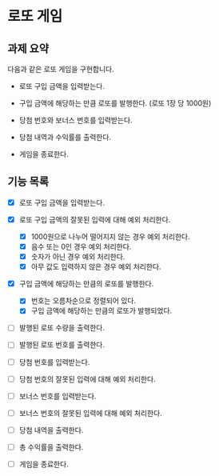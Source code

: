# 로또 게임

## 과제 요약

다음과 같은 로또 게임을 구현합니다.

- 로또 구입 금액을 입력받는다.

- 구입 금액에 해당하는 만큼 로또를 발행한다. (로또 1장 당 1000원)

- 당첨 번호와 보너스 번호를 입력받는다.

- 당첨 내역과 수익률를 출력한다.

- 게임을 종료한다.

## 기능 목록

- [X] 로또 구입 금액을 입력받는다. 

- [X] 로또 구입 금액의 잘못된 입력에 대해 예외 처리한다.
  - [X] 1000원으로 나누어 떨어지지 않는 경우 예외 처리한다.
  - [X] 음수 또는 0인 경우 예외 처리한다.
  - [X] 숫자가 아닌 경우 예외 처리한다.
  - [X] 아무 값도 입력하지 않은 경우 예외 처리한다.

- [X] 구입 금액에 해당하는 만큼의 로또를 발행한다.
  - [X] 번호는 오름차순으로 정렬되어 있다.
  - [X] 구입 금액에 해당하는 만큼의 로또가 발행되었다.

- [ ] 발행된 로또 수량을 출력한다.

- [ ] 발행된 로또 번호를 출력한다.

- [ ] 당첨 번호를 입력받는다.

- [ ] 당첨 번호의 잘못된 입력에 대해 예외 처리한다.

- [ ] 보너스 번호를 입력받는다.

- [ ] 보너스 번호의 잘못된 입력에 대해 예외 처리한다.

- [ ] 당첨 내역을 출력한다.

- [ ] 총 수익률을 출력한다.

- [ ] 게임을 종료한다.